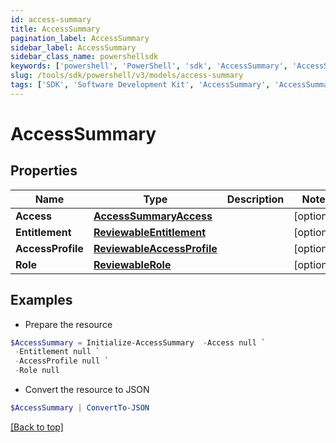 ```yaml
---
id: access-summary
title: AccessSummary
pagination_label: AccessSummary
sidebar_label: AccessSummary
sidebar_class_name: powershellsdk
keywords: ['powershell', 'PowerShell', 'sdk', 'AccessSummary', 'AccessSummary'] 
slug: /tools/sdk/powershell/v3/models/access-summary
tags: ['SDK', 'Software Development Kit', 'AccessSummary', 'AccessSummary']
---
```



# AccessSummary

## Properties

Name | Type | Description | Notes
------------ | ------------- | ------------- | -------------
**Access** | [**AccessSummaryAccess**](access-summary-access) |  | [optional] 
**Entitlement** | [**ReviewableEntitlement**](reviewable-entitlement) |  | [optional] 
**AccessProfile** | [**ReviewableAccessProfile**](reviewable-access-profile) |  | [optional] 
**Role** | [**ReviewableRole**](reviewable-role) |  | [optional] 

## Examples

- Prepare the resource
```powershell
$AccessSummary = Initialize-AccessSummary  -Access null `
 -Entitlement null `
 -AccessProfile null `
 -Role null
```

- Convert the resource to JSON
```powershell
$AccessSummary | ConvertTo-JSON
```


[[Back to top]](#) 

